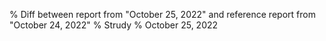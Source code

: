 % Diff between report from "October 25, 2022" and reference report from "October 24, 2022"
% Strudy
% October 25, 2022


